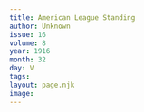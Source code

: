```yaml
---
title: American League Standing
author: Unknown
issue: 16
volume: 8
year: 1916
month: 32
day: V
tags:
layout: page.njk
image:
---
```



